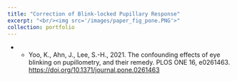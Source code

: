 ```yaml
---
title: "Correction of Blink-locked Pupillary Response"
excerpt: "<br/><img src='/images/paper_fig_pone.PNG'>"
collection: portfolio
---
```

* * Yoo, K., Ahn, J., Lee, S.-H., 2021. The confounding effects of eye blinking on pupillometry, and their remedy. PLOS ONE 16, e0261463. https://doi.org/10.1371/journal.pone.0261463
